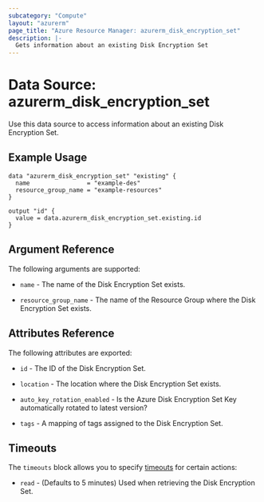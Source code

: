 ```yaml
---
subcategory: "Compute"
layout: "azurerm"
page_title: "Azure Resource Manager: azurerm_disk_encryption_set"
description: |-
  Gets information about an existing Disk Encryption Set
---
```


# Data Source: azurerm_disk_encryption_set

Use this data source to access information about an existing Disk Encryption Set.

## Example Usage

```hcl
data "azurerm_disk_encryption_set" "existing" {
  name                = "example-des"
  resource_group_name = "example-resources"
}

output "id" {
  value = data.azurerm_disk_encryption_set.existing.id
}
```

## Argument Reference

The following arguments are supported:

* `name` - The name of the Disk Encryption Set exists.

* `resource_group_name` - The name of the Resource Group where the Disk Encryption Set exists.

## Attributes Reference

The following attributes are exported:

* `id` - The ID of the Disk Encryption Set.

* `location` - The location where the Disk Encryption Set exists.

* `auto_key_rotation_enabled` - Is the Azure Disk Encryption Set Key automatically rotated to latest version?

* `tags` - A mapping of tags assigned to the Disk Encryption Set.

## Timeouts

The `timeouts` block allows you to specify [timeouts](https://www.terraform.io/language/resources/syntax#operation-timeouts) for certain actions:

* `read` - (Defaults to 5 minutes) Used when retrieving the Disk Encryption Set.
